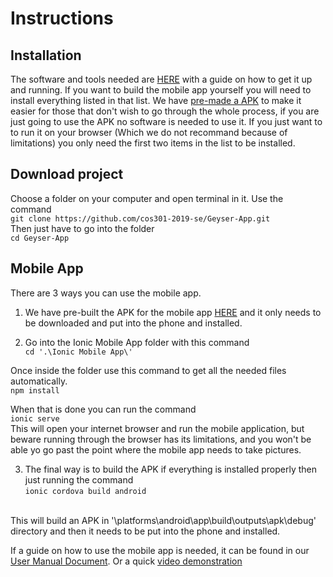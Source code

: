 # Instructions

## Installation
The software and tools needed are [HERE](Installation.md) with a guide on how to get it up and running.
If you want to build the mobile app yourself you will need to install everything listed in that list.
We have [pre-made a APK](/APK/Latest.apk) to make it easier for those that don't wish to go through the whole process,
if you are just going to use the APK no software is needed to use it. 
If you just want to to run it on your browser (Which we do not recommand because of limitations) you only need the first two items in the list to be installed.

## Download project
Choose a folder on your computer and open terminal in it.
Use the command <br>
`git clone https://github.com/cos301-2019-se/Geyser-App.git`
<br>
Then just have to go into the folder
<br>
`cd Geyser-App`
<br>

## Mobile App
There are 3 ways you can use the mobile app.
1. We have pre-built the APK for the mobile app [HERE](/APK/Latest.apk) and it only needs to be downloaded and put into the phone and installed.

2. Go into the Ionic Mobile App folder with this command <br>
`cd '.\Ionic Mobile App\'`

Once inside the folder use this command to get all the needed files automatically.
<br>
`npm install`

When that is done you can run the command <br>
`ionic serve`
<br>
This will open your internet browser and run the mobile application,
but beware running through the browser has its limitations, and
you won't be able yo go past the point where the mobile app needs to
take pictures.

3. The final way is to build the APK if everything is installed properly then just running the command  <br>
`ionic cordova build android`
<br>
This will build an APK in '\platforms\android\app\build\outputs\apk\debug' directory and then it needs to be put into the phone and installed.

If a guide on how to use the mobile app is needed, it can be found in our [User Manual Document](/Documentation/User%20Manual/User%20manual%20Final%20one.pdf). Or a quick [video demonstration](https://www.youtube.com/watch?v=xDqgnfOv5bI&feature=youtu.be)